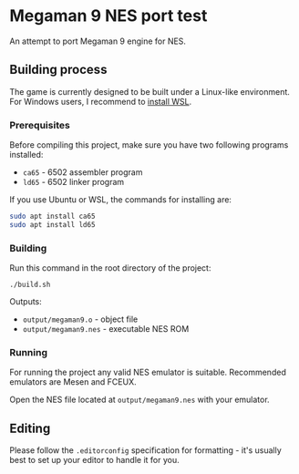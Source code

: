 # Megaman 9 NES port test

An attempt to port Megaman 9 engine for NES.

## Building process

The game is currently designed to be built under a Linux-like environment. 
For Windows users, I recommend to [install WSL](https://learn.microsoft.com/en-us/windows/wsl/install).

### Prerequisites

Before compiling this project, make sure you have two following programs installed: 

*   `ca65` - 6502 assembler program
*   `ld65` - 6502 linker program

If you use Ubuntu or WSL, the commands for installing are:

```sh
sudo apt install ca65
sudo apt install ld65
```

### Building

Run this command in the root directory of the project:

```
./build.sh
```

Outputs: 
* `output/megaman9.o` - object file
* `output/megaman9.nes` - executable NES ROM

### Running

For running the project any valid NES emulator is suitable.
Recommended emulators are Mesen and FCEUX.

Open the NES file located at `output/megaman9.nes` with your emulator.

## Editing

Please follow the `.editorconfig` specification for formatting - it's usually best to set up your editor to handle it for you.
